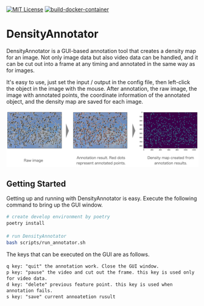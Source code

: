 [![MIT License](http://img.shields.io/badge/license-MIT-blue.svg?style=flat)](LICENSE)
[![build-docker-container](https://github.com/kenya-sk/density-annotator/actions/workflows/build_container.yaml/badge.svg?branch=main)](https://github.com/kenya-sk/density-annotator/actions/workflows/build_container.yaml)

# DensityAnnotator
DensityAnnotator is a GUI-based annotation tool that creates a density map for an image.
Not only image data but also video data can be handled, and it can be cut out into a frame at any timing and annotated in the same way as for images.

It's easy to use, just set the input / output in the config file, then left-click the object in the image with the mouse.
After annotation, the raw image, the image with annotated points, the coordinate information of the annotated object, and the density map are saved for each image.

![annotation process sample](./data/documents/sample.png)

## Getting Started
Getting up and running with DensityAnnotator is easy.
Execute the following command to bring up the GUI window.

```bash
# create develop environment by poetry
poetry install

# run DensityAnnotator
bash scripts/run_annotator.sh
```

The keys that can be executed on the GUI are as follows.
```
q key: "quit" the annotation work. Close the GUI window.
p key: "pause" the video and cut out the frame. this key is used only for video data.
d key: "delete" previous feature point. this key is used when annotation fails.
s key: "save" current annoatetion rusult
```